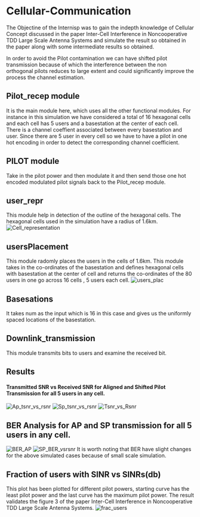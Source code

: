 # Cellular-Communication
The Objectine of the Internisp was to gain the indepth knowledge of Cellular Concept discussed in the paper Inter-Cell Interference in Noncooperative TDD Large Scale Antenna Systems and simulate the result so obtained in the paper along with some intermediate results so obtained.

In order to avoid the Pilot contamination we can have shifted pilot transmission because of which the interference between the non orthogonal pilots reduces to large extent and could significantly improve the process the channel estimation.

## Pilot_recep module
It is the main module here, which uses all the other functional modules. For instance in this simulation we have considered a total of 16 hexagonal cells and each cell has 5 users and a basestation at the center of each cell. There is a channel coeffient associated between every basestation and user. Since there are 5 user in every cell so we have to have a pilot in one hot encoding in order to detect the corresponding channel coefficient.

## PILOT module
Take in the pilot power and then modulate it and then send those one hot encoded modulated pilot signals back to the Pilot_recep module.

## user_repr
This module help in detection of the outline of the hexagonal cells. The hexagonal cells used in the simulation have a radius of 1.6km.
![Cell_representation](https://user-images.githubusercontent.com/69033172/133429796-08268d12-c10a-491d-a8e8-a91b86815c2b.jpg)

## usersPlacement
This module radomly places the users in the cells of 1.6km. This module takes in the co-ordinates of the basestation and defines hexagonal cells with basestation at the center of cell and returns the co-ordinates of the 80 users in one go across 16 cells , 5 users each cell.
![users_plac](https://user-images.githubusercontent.com/69033172/133425103-9f6a57ff-82a2-4de5-8e77-14f5206bb151.jpg)

## Basesations
It takes num as the input which is 16 in this case and gives us the uniformly spaced locations of the basestation.

## Downlink_transmission
This module transmits bits to users and examine the received bit.

## Results
#### Transmitted SNR vs Received SNR for Aligned and Shifted Pilot Transmission for all 5 users in any cell.
![Ap_tsnr_vs_rsnr](https://user-images.githubusercontent.com/69033172/133425192-87cab0a6-996f-4ce1-9c61-0fb3afcdd017.jpg)
![Sp_tsnr_vs_rsnr](https://user-images.githubusercontent.com/69033172/133425443-4fce74cc-df43-4fa8-a7f3-f271ec1d19e9.jpg)
![Tsnr_vs_Rsnr](https://user-images.githubusercontent.com/69033172/133425489-393cfcd0-dbeb-473c-a773-03337d0f5d8d.jpg)

## BER Analysis for AP and SP transmission for all 5 users in any cell.
![BER_AP](https://user-images.githubusercontent.com/69033172/133425246-2850aef2-0f70-4e33-9dc8-cc59deb66d5c.jpg)
![SP_BER_vsrsnr](https://user-images.githubusercontent.com/69033172/133425357-77b2fb00-e38f-4906-b854-437368d3dafa.jpg)
It is worth noting that BER have slight changes for the above simulated cases because of small scale simulation.

## Fraction of users with SINR vs SINRs(db)
This plot has been plotted for different pilot powers, starting curve has the least pilot power and the last curve has the maximum pilot power.
The result validates the figure 3 of the paper Inter-Cell Interference in Noncooperative TDD Large Scale Antenna Systems.
![frac_users](https://user-images.githubusercontent.com/69033172/133425302-84f6ded1-00e7-4e85-a38f-7448da2c7f4b.jpg)






